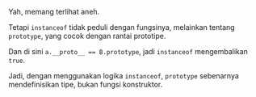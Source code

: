 Yah, memang terlihat aneh.

Tetapi `instanceof` tidak peduli dengan fungsinya, melainkan tentang `prototype`, yang cocok dengan rantai prototipe.

Dan di sini `a.__proto__ == B.prototype`, jadi `instanceof` mengembalikan `true`.

Jadi, dengan menggunakan logika `instanceof`, `prototype` sebenarnya mendefinisikan tipe, bukan fungsi konstruktor.
